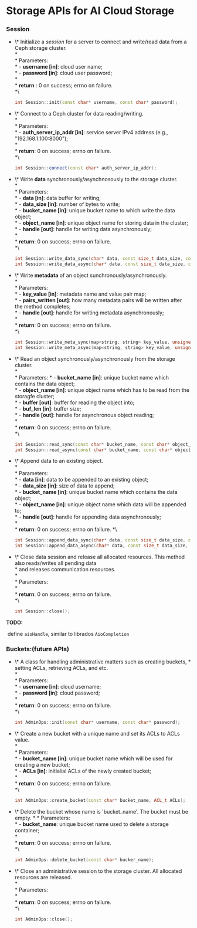 # Storage APIs for AI Cloud Storage

### Session

 - \\\* Initialize a *session* for a server to connect and write/read data from a Ceph storage cluster.  
     \*  
     \* Parameters:  
     \* - **username [in]**: cloud user name;  
     \* - **password [in]**: cloud user password;  
     \*  
     \* **return**  : 0 on success; errno on failure.   
     \*\\  

     ```c++
     int Session::init(const char* username, const char* password);    
     ```


- \\\* Connect to a Ceph cluster for data reading/writing.  
   \*   
   \* Parameters:  
   \* - **auth_server_ip_addr [in]**: service server IPv4 address (e.g., "192.168.1.100:8000");   
   \*  
   \* **return**: 0 on success; errno on failure.   
   \*\\        

   ```c++
   int Session::connect(const char* auth_server_ip_addr);  
   ```

-  \\\* Write **data** synchronously/asynchnosously to the storage cluster.  
   \*   
   \* Parameters:  
   \* - **data [in]**: data buffer for writing;  
   \* - **data_size [in]**: number of bytes to write;  
   \* - **bucket_name [in]**: unique bucket name to which write the data object;  
   \* - **object_name [in]**: unique object name for storing data in the cluster;  
   \* - **handle [out]**:  handle for writing data asynchronously;  
   \*  
   \* **return**: 0 on success; errno on failure.   
   \*\\   

   ```c++
   int Session::write_data_sync(char* data, const size_t data_size, const char* bucket_name, const char* object_name);  
   int Session::write_data_async(char* data, const size_t data_size, const char* bucket_name,  const char* object_name, aioHandle* handle);  
   ```

- \\\* Write **metadata** of an object sunchronously/asynchronously.  
   \*  
   \* Parameters:  
   \* - **key_value [in]**: metadata name and value pair map;  
   \* - **pairs_written [out]**: how many metadata pairs will be written after the method completes;  
   \* - **handle [out]**: handle for writing metadata asynchronously;  
   \*  
   \* **return**: 0 on success; errno on failure.    
   \*\\  

   ```c++
   int Session::write_meta_sync(map<string, string> key_value, unsigned int* pairs_written);  
   int Session::write_meta_async(map<string, string> key_value, unsigned int* pairs_written, aioHandle* handle);
   ```

- \\\* Read an object synchronously/asynchronously from the storage cluster.  
   \*   
   \* Parameters:
   \* - **bucket_name [in]**: unique bucket name which contains the data object;  
   \* - **object_name [in]**: unique object name which has to be read from the storagfe cluster;  
   \* - **buffer [out]**: buffer for reading the object into;  
   \* - **buf_len [in]**: buffer size;  
   \* - **handle [out]**: handle for asynchronous object reading;  
   \*  
   \* **return**: 0 on success; errno on failure.    
   \*\\  

   ```c++
   int Session::read_sync(const char* bucket_name, const char* object_name,  char* buffer, size_t buf_len);  
   int Session::read_async(const char* bucket_name, const char* object_name, char* buffer, size_t buf_len, aioHandle* handle);  
   ```

- \\\* Append data to an existing object.  
   \*  
   \* Parameters:  
   \* - **data [in]**: data to be appended to an existing object;    
   \* - **data_size [in]**: size of data to append;  
   \* - **bucket_name [in]**: unique bucket name which contains the data object;  
   \* - **object_name [in]**: unique object name which data will be appended to;  
   \* - **handle [out]**: handle for appending data asynchronously;  
   \*  
   \* **return**: 0 on success; errno on failure. 
   \*\\  

   ```c++
   int Session::append_data_sync(char* data, const size_t data_size, const char* bucket_name, const char* object_name);    
   int Session::append_data_async(char* data, const size_t data_size, const char* bucket_name,  const char* object_name, aioHandle* handle);  
   ```

- \\\* Close data session and release all allocated resources. This method also reads/writes all pending data   
   \* and releases communication resources.    
   \*  
   \* Parameters:   
   \*  
   \* **return**: 0 on success; errno on failure.  
   \*\\  

   ```c++
   int Session::close();
   ```

**TODO:**

​	define ``aioHandle``, similar to librados ``AioCompletion``



### Buckets:(future APIs)

- \\\*  A class for handling administrative matters such as creating buckets,
    \*  setting ACLs, retrieving ACLs, and etc.  
    \*   
    \* Parameters:  
    \* - **username [in]**: cloud username;  
    \* - **password [in]**: cloud password;  
    \*  
    \* **return**: 0 on success; errno on failure.  
    \*\\  

    ```c++
    int AdminOps::init(const char* username, const char* password);
    ```

- \\\* Create a new bucket with a unique name and set its ACLs to ACLs value.  
    \*  
    \* Parameters:  
    \* - **bucket_name [in]**: unique bucket name which will be used for creating a new bucket;  
    \* - **ACLs [in]**: initialial ACLs of the newly created bucket;  
    \*  
    \* **return**: 0 on success; errno on failure.  
    \*\\  

    ```c++
    int AdminOps::create_bucket(const char* bucket_name, ACL_t ACLs);
    ```

- \\\* Delete the bucket whose name is 'bucket_name'. The bucket must be empty. 
    \*
    \* Parameters:  
    \* - **bucket_name**: unique bucket name used to delete a storage container;    
    \*  
    \* **return**: 0 on success; errno on failure.  
    \*\\  

    ```c++
    int AdminOps::delete_bucket(const char* bucker_name);
    ```

- \\\* Close an administrative session to the storage cluster. All allocated resources are released.  
    \*  
    \* Parameters:  
    \*  
    \* **return**: 0 on success; errno on failure.  
    \*\\  

    ```c++
    int AdminOps::close();
    ```
